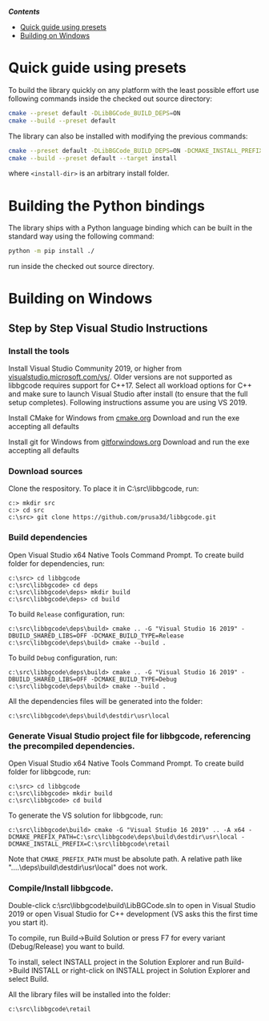 _**Contents**_

  * [Quick guide using presets](#quick-guide-using-presets)
  * [Building on Windows](#building-on-windows)
  
# Quick guide using presets

To build the library quickly on any platform with the least possible effort use following commands inside the checked out source directory:

```bash
cmake --preset default -DLibBGCode_BUILD_DEPS=ON
cmake --build --preset default
```

The library can also be installed with modifying the previous commands:

```bash
cmake --preset default -DLibBGCode_BUILD_DEPS=ON -DCMAKE_INSTALL_PREFIX=<install-dir>
cmake --build --preset default --target install
```

where  `<install-dir>` is an arbitrary install folder.

# Building the Python bindings

The library ships with a Python language binding which can be built in the standard way using the following command:

```bash
python -m pip install ./
```

run inside the checked out source directory.

# Building on Windows

## Step by Step Visual Studio Instructions

### Install the tools

Install Visual Studio Community 2019, or higher from [visualstudio.microsoft.com/vs/](https://visualstudio.microsoft.com/vs/).
Older versions are not supported as libbgcode requires support for C++17.
Select all workload options for C++ and make sure to launch Visual Studio after install (to ensure that the full setup completes).
Following instructions assume you are using VS 2019.

Install CMake for Windows from [cmake.org](https://cmake.org/)
Download and run the exe accepting all defaults

Install git for Windows from [gitforwindows.org](https://gitforwindows.org/)
Download and run the exe accepting all defaults

### Download sources

Clone the respository.
To place it in C:\src\libbgcode, run:
```
c:> mkdir src
c:> cd src
c:\src> git clone https://github.com/prusa3d/libbgcode.git
```

### Build dependencies

Open Visual Studio x64 Native Tools Command Prompt.
To create build folder for dependencies, run:
```
c:\src> cd libbgcode
c:\src\libbgcode> cd deps
c:\src\libbgcode\deps> mkdir build
c:\src\libbgcode\deps> cd build
```

To build `Release` configuration, run:
```
c:\src\libbgcode\deps\build> cmake .. -G "Visual Studio 16 2019" -DBUILD_SHARED_LIBS=OFF -DCMAKE_BUILD_TYPE=Release
c:\src\libbgcode\deps\build> cmake --build .
```

To build `Debug` configuration, run:
```
c:\src\libbgcode\deps\build> cmake .. -G "Visual Studio 16 2019" -DBUILD_SHARED_LIBS=OFF -DCMAKE_BUILD_TYPE=Debug
c:\src\libbgcode\deps\build> cmake --build .
```

All the dependencies files will be generated into the folder:
```
c:\src\libbgcode\deps\build\destdir\usr\local
```

### Generate Visual Studio project file for libbgcode, referencing the precompiled dependencies.

Open Visual Studio x64 Native Tools Command Prompt.
To create build folder for libbgcode, run:
```
c:\src> cd libbgcode
c:\src\libbgcode> mkdir build
c:\src\libbgcode> cd build
```

To generate the VS solution for libbgcode, run:
```
c:\src\libbgcode\build> cmake -G "Visual Studio 16 2019" .. -A x64 -DCMAKE_PREFIX_PATH=C:\src\libbgcode\deps\build\destdir\usr\local -DCMAKE_INSTALL_PREFIX=C:\src\libbgcode\retail
```
Note that `CMAKE_PREFIX_PATH` must be absolute path. A relative path like "....\deps\build\destdir\usr\local" does not work.

### Compile/Install libbgcode.

Double-click c:\src\libbgcode\build\LibBGCode.sln to open in Visual Studio 2019 or open Visual Studio for C++ development (VS asks this the first time you start it).

To compile, run Build->Build Solution or press F7 for every variant (Debug/Release) you want to build.

To install, select INSTALL project in the Solution Explorer and run Build->Build INSTALL or right-click on INSTALL project in Solution Explorer and select Build.

All the library files will be installed into the folder:
```
c:\src\libbgcode\retail
```
